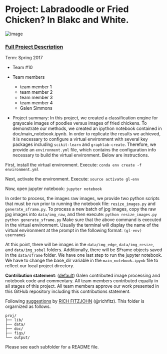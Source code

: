 # Project: Labradoodle or Fried Chicken? In Blakc and White.
![image](figs/poodleKFC.jpg)

### [Full Project Description](doc/project3_desc.html)

Term: Spring 2017

+ Team #10
+ Team members
	+ team member 1
	+ team member 2
	+ team member 3
	+ team member 4
	+ Galen Simmons

+ Project summary: In this project, we created a classification engine for grayscale images of poodles versus images of fried chickens.  To demonstrate our methods, we created an ipython notebook contained in doc/main_notebook.ipynb.  In order to replicate the results we achieved, it is necessary to configure a virtual environment with several key packages including `scikit-learn` and `graphlab-create`.  Therefore, we provide an `environment.yml` file, which contains the configuration info necessary to build the virtual environment.  Below are instructions.

First, install the virtual environment.  Execute:
	`conda env create -f environment.yml`

Next, activate the environment.  Execute:
	`source activate gl-env`

Now, open jupyter notebook:
	`jupyter notebook`

In order to process, the images raw images, we provide two python scripts that must be run prior to running the notebook file: `resize_images.py` and `generate_sframe.py`.  To process a new batch of jpg images, copy the raw jpg images into `data/img_raw`, and then execute:
 	`python resize_images.py`
	`python generate_sframe.py`
Make sure that the above command is executed in the virtual environment.  Usually the terminal will display the name of the virtual environment at the prompt in the following format:
	`(gl-env) username$`

At this point, there will be images in the `data/img_edge`, `data/img_resize`, and `data/img_sobel` folders.  Additionally, there will be SFrame objects saved in the `data/sframe` folder.  We have one last step to run the jupyter notebook.  We have to change the base_dir variable in the `main_notebook.ipynb` file to reflect our local project directory.

**Contribution statement**: ([default](doc/a_note_on_contributions.md)) Galen contributed image processing and notebook code and commentary.  All team members contributed equally in all stages of this project. All team members approve our work presented in this GitHub repository including this contributions statement.

Following [suggestions](http://nicercode.github.io/blog/2013-04-05-projects/) by [RICH FITZJOHN](http://nicercode.github.io/about/#Team) (@richfitz). This folder is orgarnized as follows.

```
proj/
├── lib/
├── data/
├── doc/
├── figs/
└── output/
```

Please see each subfolder for a README file.

